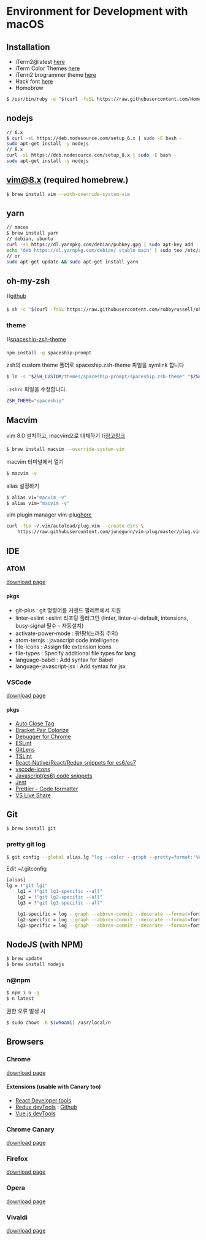 # Environment for Development with macOS

## Installation

* iTerm2@latest [here](https://www.iterm2.com/downloads.html)
* iTerm Color Themes [here](https://github.com/bahlo/iterm-colors)
* iTerm2 brogrammer theme [here](https://github.com/dalgos/hello_dev/blob/master/brogrammer.itermcolors)
* Hack font [here](http://sourcefoundry.org/hack/)
* Homebrew
```bash
$ /usr/bin/ruby -e "$(curl -fsSL https://raw.githubusercontent.com/Homebrew/install/master/install)"
```

## nodejs
```bash
// 6.x
$ curl -sL https://deb.nodesource.com/setup_6.x | sudo -E bash -
sudo apt-get install -y nodejs
// 8.x
curl -sL https://deb.nodesource.com/setup_8.x | sudo -E bash -
sudo apt-get install -y nodejs
```

## vim@8.x (required homebrew.)
```bash
$ brew install vim --with-override-system-vim
```

## yarn
```bash
// macos
$ brew install yarn
// debian, ubuntu
curl -sS https://dl.yarnpkg.com/debian/pubkey.gpg | sudo apt-key add -
echo "deb https://dl.yarnpkg.com/debian/ stable main" | sudo tee /etc/apt/sources.list.d/yarn.list
// or
sudo apt-get update && sudo apt-get install yarn
```

## oh-my-zsh
⛓[github](https://github.com/robbyrussell/oh-my-zsh)
```bash
$ sh -c "$(curl -fsSL https://raw.githubusercontent.com/robbyrussell/oh-my-zsh/master/tools/install.sh)"
```
### theme
⛓[spaceship-zsh-theme](https://github.com/denysdovhan/spaceship-prompt)

```bash
npm install -g spaceship-prompt
```

zsh의 custom theme 폴더로 spaceship.zsh-theme 파일을 symlink 합니다

```sh
$ ln -s "$ZSH_CUSTOM/themes/spaceship-prompt/spaceship.zsh-theme" "$ZSH_CUSTOM/themes/spaceship.zsh-theme"
```

`.zshrc` 파일을 수정합니다.

```sh
ZSH_THEME="spaceship"
```

## Macvim
vim 8.0 설치하고, macvim으로 대체하기 ⛓[참고링크](https://nolboo.kim/blog/2016/09/16/vim-8-upgrade/)
```bash
$ brew install macvim --override-system-vim
```
macvim 터미널에서 열기
```bash
$ macvim -v
```
alias 설정하기
```bash
$ alias vi="macvim -v"
$ alias vim="macvim -v"
```

vim plugin manager
vim-plug[here](https://github.com/junegunn/vim-plug)

```bash
curl -fLo ~/.vim/autoload/plug.vim --create-dirs \
    https://raw.githubusercontent.com/junegunn/vim-plug/master/plug.vim
```

## IDE

### ATOM
[download page](https://atom.io)

#### pkgs
* git-plus : git 명령어를 커맨드 팔레트에서 지원
* linter-eslint : eslint 리포팅 플러그인 (linter, linter-ui-default, intensions, busy-signal 필수 - 자동설치)
* activate-power-mode : 팡!팡!(느려짐 주의)
* atom-ternjs : javascript code intelligence
* file-icons : Assign file extension icons
* file-types : Specify additional file types for lang
* language-babel : Add syntax for Babel
* language-javascript-jsx : Add syntax for jsx

### VSCode
[download page](https://code.visualstudio.com/download)

#### pkgs
* [Auto Close Tag](https://marketplace.visualstudio.com/items?itemName=formulahendry.auto-close-tag)
* [Bracket Pair Colorize](https://marketplace.visualstudio.com/items?itemName=CoenraadS.bracket-pair-colorizer)
* [Debugger for Chrome](https://marketplace.visualstudio.com/items?itemName=msjsdiag.debugger-for-chrome)
* [ESLint](https://marketplace.visualstudio.com/items?itemName=dbaeumer.vscode-eslint)
* [GitLens](https://marketplace.visualstudio.com/items?itemName=eamodio.gitlens)
* [TSLint](https://marketplace.visualstudio.com/items?itemName=eg2.tslint)
* [React-Native/React/Redux snippets for es6/es7](https://marketplace.visualstudio.com/items?itemName=EQuimper.react-native-react-redux)
* [vscode-icons](https://marketplace.visualstudio.com/items?itemName=robertohuertasm.vscode-icons)
* [Javascript(es6) code snippets](https://marketplace.visualstudio.com/items?itemName=xabikos.JavaScriptSnippets)
* [Jest](https://marketplace.visualstudio.com/items?itemName=Orta.vscode-jest)
* [Prettier - Code formatter](https://marketplace.visualstudio.com/items?itemName=esbenp.prettier-vscode)
* [VS Live Share](https://marketplace.visualstudio.com/items?itemName=MS-vsliveshare.vsliveshare)

## Git
```bash
$ brew install git
```
### pretty git log
```bash
$ git config --global alias.lg "log --color --graph --pretty=format:'%Cred%h%Creset -%C(yellow)%d%Creset %s %Cgreen(%cr) %C(bold blue)<%an>%Creset' --abbrev-commit"
```
Edit ~/.gitconfig
```bash
[alias]
lg = !"git lg1"
    lg1 = !"git lg1-specific --all"
    lg2 = !"git lg2-specific --all"
    lg3 = !"git lg3-specific --all"

    lg1-specific = log --graph --abbrev-commit --decorate --format=format:'%C(bold blue)%h%C(reset) - %C(bold green)(%ar)%C(reset) %C(white)%s%C(reset) %C(dim white)- %an%C(reset)%C(auto)%d%C(reset)'
    lg2-specific = log --graph --abbrev-commit --decorate --format=format:'%C(bold blue)%h%C(reset) - %C(bold cyan)%aD%C(reset) %C(bold green)(%ar)%C(reset)%C(auto)%d%C(reset)%n''          %C(white)%s%C(reset) %C(dim white)- %an%C(reset)'
    lg3-specific = log --graph --abbrev-commit --decorate --format=format:'%C(bold blue)%h%C(reset) - %C(bold cyan)%aD%C(reset) %C(bold green)(%ar)%C(reset) %C(bold cyan)(committed: %cD)%C(reset) %C(auto)%d%C(reset)%n''          %C(white)%s%C(reset)%n''          %C(dim white)- %an <%ae> %C(reset) %C(dim white)(committer: %cn <%ce>)%C(reset)'
```

## NodeJS (with NPM)
```bash
$ brew update
$ brew install nodejs
```

### n@npm
```bash
$ npm i n -g
$ n latest
```
권한 오류 발생 시
```bash
$ sudo chown -R $(whoami) /usr/local/n
```

## Browsers

### Chrome
[download page](https://www.google.co.kr/chrome/browser/desktop/index.html)

#### Extensions (usable with Canary too)
* [React Developer tools](https://chrome.google.com/webstore/detail/react-developer-tools/fmkadmapgofadopljbjfkapdkoienihi)
* [Redux devTools](https://chrome.google.com/webstore/detail/redux-devtools/lmhkpmbekcpmknklioeibfkpmmfibljd) : [Github](https://github.com/zalmoxisus/redux-devtools-extension)
* [Vue.js devTools](https://chrome.google.com/webstore/detail/vuejs-devtools/nhdogjmejiglipccpnnnanhbledajbpd)


### Chrome Canary
[download page](https://www.google.co.kr/chrome/browser/canary.html)

### Firefox
[download page](https://www.mozilla.org/ko/firefox/new/)

### Opera
[download page](http://www.opera.com/ko)

### Vivaldi
[download page](https://vivaldi.com)
